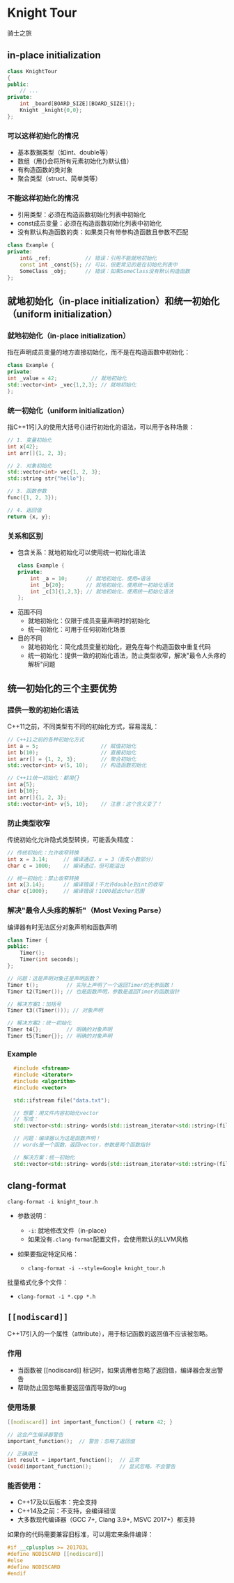 # Knight Tour

骑士之旅

## in-place initialization
```c++
class KnightTour
{
public:
    // ...
private:
    int _board[BOARD_SIZE][BOARD_SIZE]{};
    Knight _knight{0,0};
};
```
### 可以这样初始化的情况
- 基本数据类型（如int、double等）
- 数组（用{}会将所有元素初始化为默认值）
- 有构造函数的类对象
- 聚合类型（struct、简单类等）

### 不能这样初始化的情况
- 引用类型：必须在构造函数初始化列表中初始化
- const成员变量：必须在构造函数初始化列表中初始化
- 没有默认构造函数的类：如果类只有带参构造函数且参数不匹配

```c++
class Example {
private:
    int& _ref;           // 错误：引用不能就地初始化
    const int _const{5}; // 可以，但更常见的是在初始化列表中
    SomeClass _obj;      // 错误：如果SomeClass没有默认构造函数
};
```

## 就地初始化（in-place initialization）和统一初始化（uniform initialization）

### 就地初始化（in-place initialization）

指在声明成员变量的地方直接初始化，而不是在构造函数中初始化：
```c++
class Example {
private:
int _value = 42;           // 就地初始化
std::vector<int> _vec{1,2,3}; // 就地初始化
};
```

### 统一初始化（uniform initialization）

指C++11引入的使用大括号{}进行初始化的语法，可以用于各种场景：

```c++
// 1. 变量初始化
int x{42};
int arr[]{1, 2, 3};

// 2. 对象初始化
std::vector<int> vec{1, 2, 3};
std::string str{"hello"};

// 3. 函数参数
func({1, 2, 3});

// 4. 返回值
return {x, y};
```

### 关系和区别
- 包含关系：就地初始化可以使用统一初始化语法
    ```c++
    class Example {
    private:
        int _a = 10;      // 就地初始化，使用=语法
        int _b{20};       // 就地初始化，使用统一初始化语法
        int _c[3]{1,2,3}; // 就地初始化，使用统一初始化语法
    };
    ```
- 范围不同
   - 就地初始化：仅限于成员变量声明时的初始化
   - 统一初始化：可用于任何初始化场景
- 目的不同
   - 就地初始化：简化成员变量初始化，避免在每个构造函数中重复代码
   - 统一初始化：提供一致的初始化语法，防止类型收窄，解决"最令人头疼的解析"问题

## 统一初始化的三个主要优势

### 提供一致的初始化语法
C++11之前，不同类型有不同的初始化方式，容易混乱：
```c++
// C++11之前的各种初始化方式
int a = 5;                    // 赋值初始化
int b(10);                    // 直接初始化
int arr[] = {1, 2, 3};        // 聚合初始化
std::vector<int> v(5, 10);    // 构造函数初始化

// C++11统一初始化：都用{}
int a{5};
int b{10};
int arr[]{1, 2, 3};
std::vector<int> v{5, 10};    // 注意：这个含义变了！
```

### 防止类型收窄
传统初始化允许隐式类型转换，可能丢失精度：
```c++
// 传统初始化：允许收窄转换
int x = 3.14;     // 编译通过，x = 3（丢失小数部分）
char c = 1000;    // 编译通过，但可能溢出

// 统一初始化：禁止收窄转换
int x{3.14};      // 编译错误！不允许double到int的收窄
char c{1000};     // 编译错误！1000超出char范围
```

### 解决"最令人头疼的解析"（Most Vexing Parse）
编译器有时无法区分对象声明和函数声明
```c++
class Timer {
public:
    Timer();
    Timer(int seconds);
};

// 问题：这是声明对象还是声明函数？
Timer t();         // 实际上声明了一个返回Timer的无参函数！
Timer t2(Timer()); // 也是函数声明，参数是返回Timer的函数指针

// 解决方案1：加括号
Timer t3((Timer())); // 对象声明

// 解决方案2：统一初始化
Timer t4{};        // 明确的对象声明
Timer t5{Timer{}}; // 明确的对象声明
```
### Example
```c++
  #include <fstream>
  #include <iterator>
  #include <algorithm>
  #include <vector>

  std::ifstream file("data.txt");

  // 想要：用文件内容初始化vector
  // 写成：
  std::vector<std::string> words(std::istream_iterator<std::string>(file), std::istream_iterator<std::string>());

  // 问题：编译器认为这是函数声明！
  // words是一个函数，返回vector，参数是两个函数指针

  // 解决方案：统一初始化
  std::vector<std::string> words{std::istream_iterator<std::string>(file), std::istream_iterator<std::string>()};
```

## clang-format
`clang-format -i knight_tour.h`

- 参数说明：
  - `-i`: 就地修改文件（in-place）
  - 如果没有`.clang-format`配置文件，会使用默认的LLVM风格

- 如果要指定特定风格：
  - `clang-format -i --style=Google knight_tour.h`

批量格式化多个文件：
  - `clang-format -i *.cpp *.h`


## `[[nodiscard]]`
C++17引入的一个属性（attribute），用于标记函数的返回值不应该被忽略。

### 作用
- 当函数被 [[nodiscard]] 标记时，如果调用者忽略了返回值，编译器会发出警告
- 帮助防止因忽略重要返回值而导致的bug

### 使用场景
```c++
[[nodiscard]] int important_function() { return 42; }

// 这会产生编译器警告
important_function();  // 警告：忽略了返回值

// 正确用法
int result = important_function();  // 正常
(void)important_function();         // 显式忽略，不会警告
```
### 能否使用：
- C++17及以后版本：完全支持
- C++14及之前：不支持，会编译错误
- 大多数现代编译器（GCC 7+, Clang 3.9+, MSVC 2017+）都支持

如果你的代码需要兼容旧标准，可以用宏来条件编译：
```c++
#if __cplusplus >= 201703L
#define NODISCARD [[nodiscard]]
#else
#define NODISCARD
#endif
```







